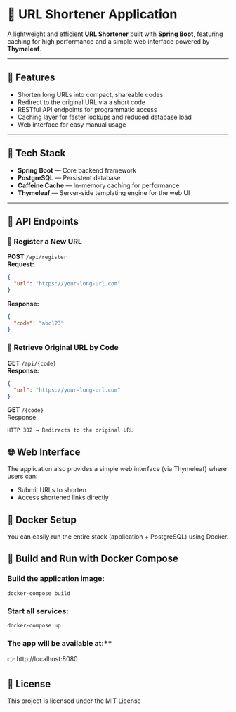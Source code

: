 # 🔗 URL Shortener Application

A lightweight and efficient **URL Shortener** built with **Spring Boot**, featuring caching for high performance and a simple web interface powered by **Thymeleaf**.

---

## 🚀 Features

- Shorten long URLs into compact, shareable codes
- Redirect to the original URL via a short code
- RESTful API endpoints for programmatic access
- Caching layer for faster lookups and reduced database load
- Web interface for easy manual usage

---

## 🧰 Tech Stack

- **Spring Boot** — Core backend framework
- **PostgreSQL** — Persistent database
- **Caffeine Cache** — In-memory caching for performance
- **Thymeleaf** — Server-side templating engine for the web UI

---

## 📡 API Endpoints

### 🔹 Register a New URL
**POST** `/api/register`  
**Request:**
```json
{
  "url": "https://your-long-url.com"
}
```
**Response:**
```json
{
  "code": "abc123"
}
```


### 🔹 Retrieve Original URL by Code
**GET** `/api/{code}`  
**Response:**
```json
{
  "url": "https://your-long-url.com"
}
```


**GET** `/{code}`  
Response:
```
HTTP 302 → Redirects to the original URL
```

## 🌐 Web Interface

The application also provides a simple web interface (via Thymeleaf) where users can:

- Submit URLs to shorten
- Access shortened links directly



## 🐳 Docker Setup

You can easily run the entire stack (application + PostgreSQL) using Docker.



## 🧩 Build and Run with Docker Compose

### Build the application image:

```
docker-compose build
```

### Start all services:

```
docker-compose up
```

### The app will be available at:**
 👉 http://localhost:8080



## 📜 License

This project is licensed under the MIT License
